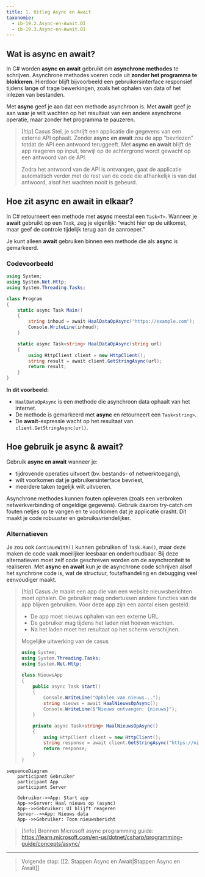 ```yaml
---
title: 1. Uitleg Async en Await
taxonomie:
  - ib-19.2.Async-en-Await.OI
  - ib-19.3.Async-en-Await.OI
---
```


## Wat is async en await?
In C# worden **async en await** gebruikt om **asynchrone methodes** te schrijven. Asynchrone methodes voeren code uit **zonder het programma te blokkeren**. Hierdoor blijft bijvoorbeeld een gebruikersinterface responsief tijdens lange of trage bewerkingen, zoals het ophalen van data of het inlezen van bestanden.

Met **async** geef je aan dat een methode asynchroon is. Met **await** geef je aan waar je wilt wachten op het resultaat van een andere asynchrone operatie, maar zonder het programma te pauzeren.

> [!tip] Casus
> Stel, je schrijft een applicatie die gegevens van een externe API ophaalt. Zonder **async en await** zou de app “bevriezen” totdat de API een antwoord teruggeeft. Met **async en await** blijft de app reageren op input, terwijl op de achtergrond wordt gewacht op een antwoord van de API. 
> 
> Zodra het antwoord van de API is ontvangen, gaat de applicatie automatisch verder met de rest van de code die afhankelijk is van dat antwoord, alsof het wachten nooit is gebeurd.

## Hoe zit async en await in elkaar?
In C# retourneert een methode met **async** meestal een `Task<T>`. Wanneer je **await** gebruikt op een `Task`, zeg je eigenlijk: “wacht hier op de uitkomst, maar geef de controle tijdelijk terug aan de aanroeper.”

Je kunt alleen **await** gebruiken binnen een methode die als **async** is gemarkeerd.

### Codevoorbeeld
```csharp
using System;
using System.Net.Http;
using System.Threading.Tasks;

class Program
{
    static async Task Main()
    {
        string inhoud = await HaalDataOpAsync("https://example.com");
        Console.WriteLine(inhoud);
    }

    static async Task<string> HaalDataOpAsync(string url)
    {
        using HttpClient client = new HttpClient();
        string result = await client.GetStringAsync(url);
        return result;
    }
}
```

**In dit voorbeeld:**
- `HaalDataOpAsync` is een methode die asynchroon data ophaalt van het internet.
- De methode is gemarkeerd met **async** en retourneert een `Task<string>`.
- De **await**-expressie wacht op het resultaat van `client.GetStringAsync(url)`.

## Hoe gebruik je async & await?
Gebruik **async en await** wanneer je:
- tijdrovende operaties uitvoert (bv. bestands- of netwerktoegang),
- wilt voorkomen dat je gebruikersinterface bevriest,
- meerdere taken tegelijk wilt uitvoeren.

Asynchrone methodes kunnen fouten opleveren (zoals een verbroken netwerkverbinding of ongeldige gegevens). Gebruik daarom try-catch om fouten netjes op te vangen en te voorkomen dat je applicatie crasht. Dit maakt je code robuuster en gebruiksvriendelijker.

### Alternatieven
Je zou ook `ContinueWith()` kunnen gebruiken of `Task.Run()`, maar deze maken de code vaak moeilijker leesbaar en onderhoudbaar. Bij deze alternatieven moet zelf code geschreven worden om de asynchroniteit te realiseren. Met **async en await** kun je de asynchrone code schrijven alsof het synchrone code is, wat de structuur, foutafhandeling en debugging veel eenvoudiger maakt.


> [!tip] Casus
> Je maakt een app die van een website nieuwsberichten moet ophalen. De gebruiker mag ondertussen andere functies van de app blijven gebruiken.
> Voor deze app zijn een aantal eisen gesteld:
> - De app moet nieuws ophalen van een externe URL.
> - De gebruiker mag tijdens het laden niet hoeven wachten.
> - Na het laden moet het resultaat op het scherm verschijnen.
> 
> Mogelijke uitwerking van de casus
> ```csharp
> using System;
> using System.Threading.Tasks;
> using System.Net.Http;
> 
> class NieuwsApp
> {
>     public async Task Start()
>     {
>         Console.WriteLine("Ophalen van nieuws...");
>         string nieuws = await HaalNieuwsOpAsync();
>         Console.WriteLine($"Nieuws ontvangen: {nieuws}");
>     }
>
>     private async Task<string> HaalNieuwsOpAsync()
>     {
>         using HttpClient client = new HttpClient();
>         string response = await client.GetStringAsync("https://nieuws.example.com");
>         return response;
>     }
> }
> ```

```mermaid
sequenceDiagram
    participant Gebruiker
    participant App
    participant Server

    Gebruiker->>App: Start app
    App->>Server: Haal nieuws op (async)
    App-->>Gebruiker: UI blijft reageren
    Server-->>App: Nieuws data
    App-->>Gebruiker: Toon nieuwsbericht
```

> [!info] Bronnen
> Microsoft async programming guide: https://learn.microsoft.com/en-us/dotnet/csharp/programming-guide/concepts/async/

---

> Volgende stap: [[2. Stappen Async en Await|Stappen Async en Await]]